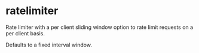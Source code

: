 # ratelimiter
Rate limiter with a per client sliding window option to rate limit requests on a per client basis.

Defaults to a fixed interval window.